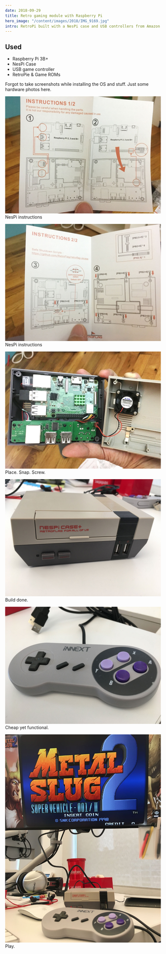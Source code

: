 ```yaml
---
date: 2018-09-29
title: Retro gaming module with Raspberry Pi
hero_image: "/content/images/2018/IMG_9169.jpg"
intro: RetroPi built with a NesPi case and USB controllers from Amazon.
---
```


## Used

- Raspberry Pi 3B+
- NesPi Case
- USB game controller
- RetroPie & Game ROMs

Forgot to take screenshots while installing the OS and stuff. Just some hardware photos here.

![NesPi instructions](/content/images/2018/IMG_9166.jpg)
NesPi instructions

![NesPi instructions](/content/images/2018/IMG_9167.jpg)
NesPi instructions

![Pi build in progress](/content/images/2018/IMG_9169.jpg)
Place. Snap. Screw.

![NesPi assembled](/content/images/2018/IMG_1655.jpg)
Build done.

![USB controller](/content/images/2018/IMG_1656.jpg)
Cheap yet functional.

![Playing Metal Slug 2 on RetroPie](/content/images/2018/IMG_1658.jpg)
Play.
